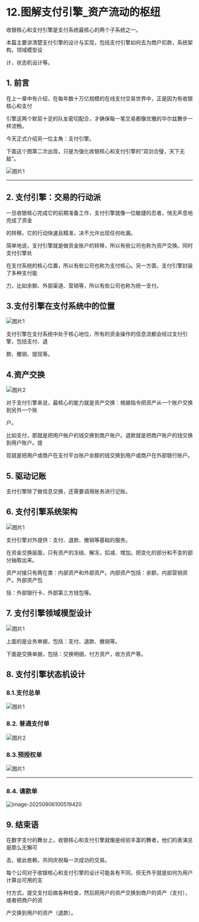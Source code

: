 # 12.图解支付引擎_资产流动的枢纽

收银核⼼和⽀付引擎是⽀付系统最核⼼的两个⼦系统之⼀。

本篇主要讲清楚⽀付引擎的设计与实现，包括⽀付引擎如何去为商户扣款，系统架构，领域模型设

计，状态机设计等。



## 1. 前⾔

在上⼀章中有介绍，在每年数⼗万亿规模的在线⽀付交易世界中，正是因为有收银核⼼和⽀付

引擎这两个默契⼗⾜的队友密切配合，才确保每⼀笔交易都像优雅的华尔兹舞步⼀样流畅。

今天正式介绍另⼀位主⻆：⽀付引擎。

下面这个图第二次出现，只是为强化收银核心和支付引擎的“双剑合璧，天下无敌”。

![图片1](./images/12.图解支付引擎_资产流动的枢纽_page_2_img_1.png)

---



## 2. ⽀付引擎：交易的⾏动派

⼀旦收银核⼼完成它的前期准备⼯作，⽀付引擎就像⼀位敏捷的忍者，悄⽆声息地完成了资⾦

的转移。它的⾏动快速且精准，决不允许出现任何纰漏。

简单地说，⽀付引擎就是做资⾦账户的转移，所以有些公司也称为资产交换。同时⽀付引擎处

在⽀付系统的核⼼位置，所以有些公司也称为⽀付核⼼。另⼀⽅⾯，⽀付引擎封装了多种⽀付能

⼒，⽐如余额、外部渠道、营销等，所以有些公司也称为统⼀⽀付。

## 3.⽀付引擎在⽀付系统中的位置

![图片1](./images/12.图解支付引擎_资产流动的枢纽_page_3_img_1.png)



⽀付引擎在⽀付系统中处于核⼼地位，所有的资⾦操作的信息流都会经过⽀付引擎，包括⽀付、退

款、撤销、提现等。

## 4.资产交换

![图片2](./images/12.图解支付引擎_资产流动的枢纽_page_3_img_2.png)

对于⽀付引擎来说，最核⼼的能⼒就是资产交换：根据指令把资产从⼀个账户交换到另外⼀个账

户。

⽐如⽀付，那就是把⽤户账户的钱交换到商户账户。退款就是把商户账户的钱交换到⽤户账户。提

现就是把⽤户或商户在⽀付平台账户余额的钱交换到⽤户或商户在外部银⾏账户。



## 5. 驱动记账

⽀付引擎除了做信息交换，还需要调⽤账务进⾏记账。



## 6. ⽀付引擎系统架构

![图片1](./images/12.图解支付引擎_资产流动的枢纽_page_4_img_1.png)

⽀付引擎对外提供：⽀付、退款、撤销等基础的服务。

在资⾦交换层⾯，只有资产的冻结、解冻，扣减、增加。把变化的部分和不变的部分抽取出来。

资产对接只有两在类：内部资产和外部资产。内部资产包括：余额，内部营销资产。外部资产包

括：外部银行卡、外部第三方钱包等。



## 7. ⽀付引擎领域模型设计

![图片1](./images/12.图解支付引擎_资产流动的枢纽_page_5_img_1.png)

上⾯的是业务单据，包括：⽀付、退款、撤销等。

下⾯是交换单据，包括：交换明细，付⽅资产，收⽅资产等。



## 8. ⽀付引擎状态机设计

### 8.1.⽀付总单

![图片1](./images/12.图解支付引擎_资产流动的枢纽_page_6_img_1.png)



### 8.2. 普通⽀付单

![图片2](./images/12.图解支付引擎_资产流动的枢纽_page_6_img_2.png)

### 8.3.预授权单

![图片1](./images/12.图解支付引擎_资产流动的枢纽_page_7_img_1.png)

---

### 8.4. 请款单

![image-20250906100519420](./images/image-20250906100519420.png)

## 9. 结束语

在数字⽀付的舞台上，收银核⼼和⽀付引擎就像是经验丰富的舞者，他们的表演总是那么⽆懈可

击，彼此依赖，共同庆祝每⼀次成功的交易。

每个公司对于收银核⼼和⽀付引擎的设计可能各有不同，但⽆外乎就是如何为⽤户计算出可⽤的⽀

付⽅式，提交⽀付后做各种检查，然后把⽤户的资产交换到商户的资产（⽀付），或者把商户的资

产交换到⽤户的资产（退款）。

